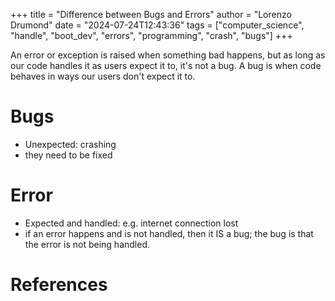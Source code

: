 +++
title = "Difference between Bugs and Errors"
author = "Lorenzo Drumond"
date = "2024-07-24T12:43:36"
tags = ["computer_science",  "handle",  "boot_dev",  "errors",  "programming",  "crash",  "bugs"]
+++



An error or exception is raised when something bad happens, but as long as our code handles it as users expect it to, it's not a bug. A bug is when code behaves in ways our users don't expect it to.

# Bugs

- Unexpected: crashing
- they need to be fixed

# Error

- Expected and handled: e.g. internet connection lost
- if an error happens and is not handled, then it IS a bug; the bug is that the
  error is not being handled.

# References
